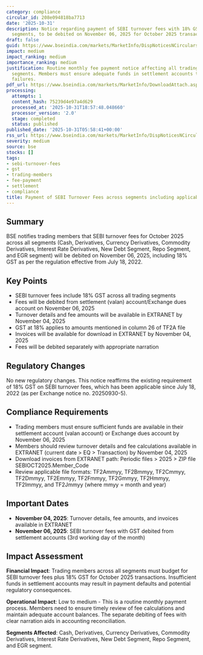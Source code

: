 ```yaml
---
category: compliance
circular_id: 208e094818ba7713
date: '2025-10-31'
description: Notice regarding payment of SEBI turnover fees with 18% GST across all
  segments, to be debited on November 06, 2025 for October 2025 transactions.
draft: false
guid: https://www.bseindia.com/markets/MarketInfo/DispNoticesNCirculars.aspx?Noticeid={FEDFD0C6-B7C5-4F65-B2B6-028F673568EF}&noticeno=20251031-1&dt=10/31/2025&icount=1&totcount=66&flag=0
impact: medium
impact_ranking: medium
importance_ranking: medium
justification: Routine monthly fee payment notice affecting all trading members across
  segments. Members must ensure adequate funds in settlement accounts to avoid payment
  failures.
pdf_url: https://www.bseindia.com/markets/MarketInfo/DownloadAttach.aspx?id=20251031-1&attachedId=
processing:
  attempts: 1
  content_hash: 75239d4e97a4d629
  processed_at: '2025-10-31T18:57:48.048660'
  processor_version: '2.0'
  stage: completed
  status: published
published_date: '2025-10-31T05:58:41+00:00'
rss_url: https://www.bseindia.com/markets/MarketInfo/DispNoticesNCirculars.aspx?Noticeid={FEDFD0C6-B7C5-4F65-B2B6-028F673568EF}&noticeno=20251031-1&dt=10/31/2025&icount=1&totcount=66&flag=0
severity: medium
source: bse
stocks: []
tags:
- sebi-turnover-fees
- gst
- trading-members
- fee-payment
- settlement
- compliance
title: Payment of SEBI Turnover Fees across segments including applicable GST
---
```


## Summary

BSE notifies trading members that SEBI turnover fees for October 2025 across all segments (Cash, Derivatives, Currency Derivatives, Commodity Derivatives, Interest Rate Derivatives, New Debt Segment, Repo Segment, and EGR segment) will be debited on November 06, 2025, including 18% GST as per the regulation effective from July 18, 2022.

## Key Points

- SEBI turnover fees include 18% GST across all trading segments
- Fees will be debited from settlement (valan) account/Exchange dues account on November 06, 2025
- Turnover details and fee amounts will be available in EXTRANET by November 04, 2025
- GST at 18% applies to amounts mentioned in column 26 of TF2A file
- Invoices will be available for download in EXTRANET by November 04, 2025
- Fees will be debited separately with appropriate narration

## Regulatory Changes

No new regulatory changes. This notice reaffirms the existing requirement of 18% GST on SEBI turnover fees, which has been applicable since July 18, 2022 (as per Exchange notice no. 20250930-5).

## Compliance Requirements

- Trading members must ensure sufficient funds are available in their settlement account (valan account) or Exchange dues account by November 06, 2025
- Members should review turnover details and fee calculations available in EXTRANET (current date > EQ > Transaction) by November 04, 2025
- Download invoices from EXTRANET path: Periodic files > 2025 > ZIP file SEBIOCT2025.Member_Code
- Review applicable file formats: TF2Ammyy, TF2Bmmyy, TF2Cmmyy, TF2Dmmyy, TF2Emmyy, TF2Fmmyy, TF2Gmmyy, TF2Hmmyy, TF2Immyy, and TF2Jmmyy (where mmyy = month and year)

## Important Dates

- **November 04, 2025**: Turnover details, fee amounts, and invoices available in EXTRANET
- **November 06, 2025**: SEBI turnover fees with GST debited from settlement accounts (3rd working day of the month)

## Impact Assessment

**Financial Impact**: Trading members across all segments must budget for SEBI turnover fees plus 18% GST for October 2025 transactions. Insufficient funds in settlement accounts may result in payment defaults and potential regulatory consequences.

**Operational Impact**: Low to medium - This is a routine monthly payment process. Members need to ensure timely review of fee calculations and maintain adequate account balances. The separate debiting of fees with clear narration aids in accounting reconciliation.

**Segments Affected**: Cash, Derivatives, Currency Derivatives, Commodity Derivatives, Interest Rate Derivatives, New Debt Segment, Repo Segment, and EGR segment.